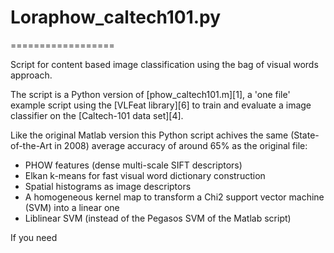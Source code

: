 # Loraphow_caltech101.py
==================

Script for content based image classification using the bag of visual words approach.

The script is a Python version of [phow_caltech101.m][1], a 'one file' example script using the [VLFeat library][6] to train and evaluate a image classifier on the [Caltech-101 data set][4]. 

Like the original Matlab version this Python script achives the same (State-of-the-Art in 2008) average accuracy of around 65% as the original file:

- PHOW features (dense multi-scale SIFT descriptors)
- Elkan k-means for fast visual word dictionary construction
- Spatial histograms as image descriptors
- A homogeneous kernel map to transform a Chi2 support vector machine (SVM) into a linear one
- Liblinear SVM (instead of the Pegasos SVM of the Matlab script)

If you need 